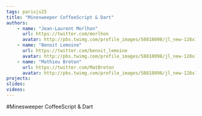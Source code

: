 ```yaml
---
tags: parisjs25
title: "Minesweeper CoffeeScript & Dart"
authors:
    - name: "Jean-Laurent Morlhon"
      url: https://twitter.com/morlhon
      avatar: http://pbs.twimg.com/profile_images/58818098/jl_new-128x128_bigger.png
    - name: "Benoit Lemoine"
      url: https://twitter.com/benoit_lemoine
      avatar: http://pbs.twimg.com/profile_images/58818098/jl_new-128x128_bigger.png
    - name: "Mathieu Breton"
      url: https://twitter.com/MatBreton
      avatar: http://pbs.twimg.com/profile_images/58818098/jl_new-128x128_bigger.png
projects:
slides:
videos:
---
```

#Minesweeper CoffeeScript & Dart
